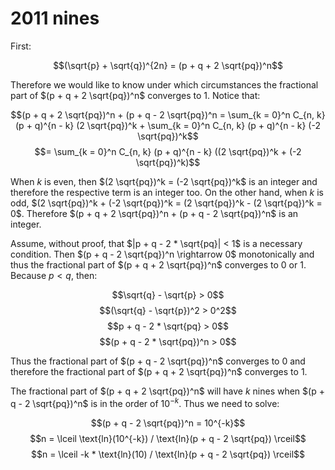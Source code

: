 # 2011 nines

First:

$$(\sqrt{p} + \sqrt{q})^{2n} = (p + q + 2 \sqrt{pq})^n$$

Therefore we would like to know under which circumstances the fractional part of $(p + q + 2 \sqrt{pq})^n$ converges to $1$. Notice that:

$$(p + q + 2 \sqrt{pq})^n + (p + q - 2 \sqrt{pq})^n = \sum_{k = 0}^n C_{n, k} (p + q)^{n - k} (2 \sqrt{pq})^k + \sum_{k = 0}^n C_{n, k} (p + q)^{n - k} (-2 \sqrt{pq})^k$$
$$= \sum_{k = 0}^n C_{n, k} (p + q)^{n - k} ((2 \sqrt{pq})^k + (-2 \sqrt{pq})^k)$$

When $k$ is even, then $(2 \sqrt{pq})^k = (-2 \sqrt{pq})^k$ is an integer and therefore the respective term is an integer too. On the other hand, when $k$ is odd, $(2 \sqrt{pq})^k + (-2 \sqrt{pq})^k = (2 \sqrt{pq})^k - (2 \sqrt{pq})^k = 0$. Therefore $(p + q + 2 \sqrt{pq})^n + (p + q - 2 \sqrt{pq})^n$ is an integer.

Assume, without proof, that $|p + q - 2 * \sqrt{pq}| < 1$ is a necessary condition. Then $(p + q - 2 \sqrt{pq})^n \rightarrow 0$ monotonically and thus the fractional part of $(p + q + 2 \sqrt{pq})^n$ converges to $0$ or $1$. Because $p < q$, then:

$$\sqrt{q} - \sqrt{p} > 0$$
$$(\sqrt{q} - \sqrt{p})^2 > 0^2$$
$$p + q - 2 * \sqrt{pq} > 0$$
$$(p + q - 2 * \sqrt{pq})^n > 0$$

Thus the fractional part of $(p + q - 2 \sqrt{pq})^n$ converges to $0$ and therefore the fractional part of $(p + q + 2 \sqrt{pq})^n$ converges to $1$.

The fractional part of $(p + q + 2 \sqrt{pq})^n$ will have $k$ nines when $(p + q - 2 \sqrt{pq})^n$ is in the order of $10^{-k}$. Thus we need to solve:

$$(p + q - 2 \sqrt{pq})^n = 10^{-k}$$
$$n = \lceil \text{ln}(10^{-k}) / \text{ln}(p + q - 2 \sqrt{pq}) \rceil$$
$$n = \lceil -k * \text{ln}(10) / \text{ln}(p + q - 2 \sqrt{pq}) \rceil$$
